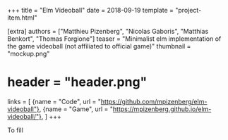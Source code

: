 +++
title = "Elm Videoball"
date = 2018-09-19
template = "project-item.html"

[extra]
authors = ["Matthieu Pizenberg", "Nicolas Gaboris", "Matthias Benkort", "Thomas Forgione"]
teaser = "Minimalist elm implementation of the game videoball (not affiliated to official game)"
thumbnail = "mockup.png"
# header = "header.png"
links = [
    {name = "Code", url = "https://github.com/mpizenberg/elm-videoball"},
    {name = "Game", url = "https://mpizenberg.github.io/elm-videoball/"},
]
+++

To fill
